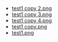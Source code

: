 <!-- start list-of-files -->
- [test1 copy 2.png](test1%20copy%202.png)
- [test1 copy 3.png](test1%20copy%203.png)
- [test1 copy 4.png](test1%20copy%204.png)
- [test1 copy.png](test1%20copy.png)
- [test1.png](test1.png)

<!-- end list-of-files -->
